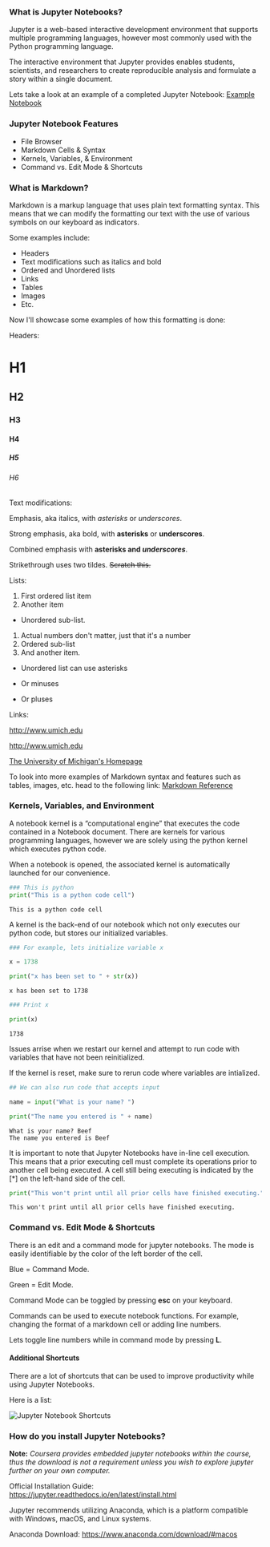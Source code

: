 
### What is Jupyter Notebooks?

Jupyter is a web-based interactive development environment that supports multiple programming languages, however most commonly used with the Python programming language.

The interactive environment that Jupyter provides enables students, scientists, and researchers to create reproducible analysis and formulate a story within a single document.

Lets take a look at an example of a completed Jupyter Notebook: [Example Notebook](http://nbviewer.jupyter.org/github/cossatot/lanf_earthquake_likelihood/blob/master/notebooks/lanf_manuscript_notebook.ipynb)

### Jupyter Notebook Features

* File Browser
* Markdown Cells & Syntax
* Kernels, Variables, & Environment
* Command vs. Edit Mode & Shortcuts

### What is Markdown?

Markdown is a markup language that uses plain text formatting syntax.  This means that we can modify the formatting our text with the use of various symbols on our keyboard as indicators.

Some examples include:

* Headers
* Text modifications such as italics and bold
* Ordered and Unordered lists
* Links
* Tables
* Images
* Etc.

Now I'll showcase some examples of how this formatting is done:

Headers:

# H1
## H2
### H3
#### H4
##### H5
###### H6

Text modifications:

Emphasis, aka italics, with *asterisks* or _underscores_.

Strong emphasis, aka bold, with **asterisks** or __underscores__.

Combined emphasis with **asterisks and _underscores_**.

Strikethrough uses two tildes. ~~Scratch this.~~

Lists:

1. First ordered list item
2. Another item
  * Unordered sub-list. 
1. Actual numbers don't matter, just that it's a number
  1. Ordered sub-list
4. And another item.

* Unordered list can use asterisks
- Or minuses
+ Or pluses

Links:

http://www.umich.edu

<http://www.umich.edu>

[The University of Michigan's Homepage](www.http://umich.edu/)

To look into more examples of Markdown syntax and features such as tables, images, etc. head to the following link: [Markdown Reference](https://github.com/adam-p/markdown-here/wiki/Markdown-Cheatsheet)

### Kernels, Variables, and Environment

A notebook kernel is a “computational engine” that executes the code contained in a Notebook document. There are kernels for various programming languages, however we are solely using the python kernel which executes python code.

When a notebook is opened, the associated kernel is automatically launched for our convenience.


```python
### This is python
print("This is a python code cell")
```

    This is a python code cell


A kernel is the back-end of our notebook which not only executes our python code, but stores our initialized variables.


```python
### For example, lets initialize variable x

x = 1738

print("x has been set to " + str(x))
```

    x has been set to 1738



```python
### Print x

print(x)
```

    1738


Issues arrise when we restart our kernel and attempt to run code with variables that have not been reinitialized.

If the kernel is reset, make sure to rerun code where variables are intialized.


```python
## We can also run code that accepts input

name = input("What is your name? ")

print("The name you entered is " + name)
```

    What is your name? Beef
    The name you entered is Beef


It is important to note that Jupyter Notebooks have in-line cell execution.  This means that a prior executing cell must complete its operations prior to another cell being executed.  A cell still being executing is indicated by the [*] on the left-hand side of the cell.


```python
print("This won't print until all prior cells have finished executing.")
```

    This won't print until all prior cells have finished executing.


### Command vs. Edit Mode & Shortcuts

There is an edit and a command mode for jupyter notebooks.  The mode is easily identifiable by the color of the left border of the cell.

Blue = Command Mode.

Green = Edit Mode.

Command Mode can be toggled by pressing **esc** on your keyboard.

Commands can be used to execute notebook functions.  For example, changing the format of a markdown cell or adding line numbers.

Lets toggle line numbers while in command mode by pressing **L**.

#### Additional Shortcuts

There are a lot of shortcuts that can be used to improve productivity while using Jupyter Notebooks.

Here is a list:

![Jupyter Notebook Shortcuts](img/shortcuts.png)

### How do you install Jupyter Notebooks?

**Note:** *Coursera provides embedded jupyter notebooks within the course, thus the download is not a requirement unless you wish to explore jupyter further on your own computer.*

Official Installation Guide: https://jupyter.readthedocs.io/en/latest/install.html

Jupyter recommends utilizing Anaconda, which is a platform compatible with Windows, macOS, and Linux systems.  

Anaconda Download: https://www.anaconda.com/download/#macos
